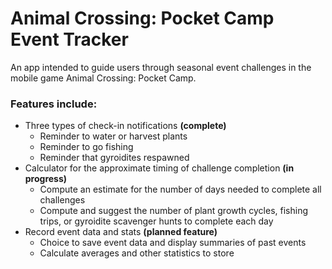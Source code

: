 # Animal Crossing: Pocket Camp Event Tracker
An app intended to guide users through seasonal event challenges in the mobile game Animal Crossing: Pocket Camp.

### Features include:
- Three types of check-in notifications **(complete)**
  - Reminder to water or harvest plants
  - Reminder to go fishing
  - Reminder that gyroidites respawned
- Calculator for the approximate timing of challenge completion **(in progress)**
  - Compute an estimate for the number of days needed to complete all challenges
  - Compute and suggest the number of plant growth cycles, fishing trips, or gyroidite scavenger hunts to complete each day
- Record event data and stats **(planned feature)**
  - Choice to save event data and display summaries of past events
  - Calculate averages and other statistics to store
